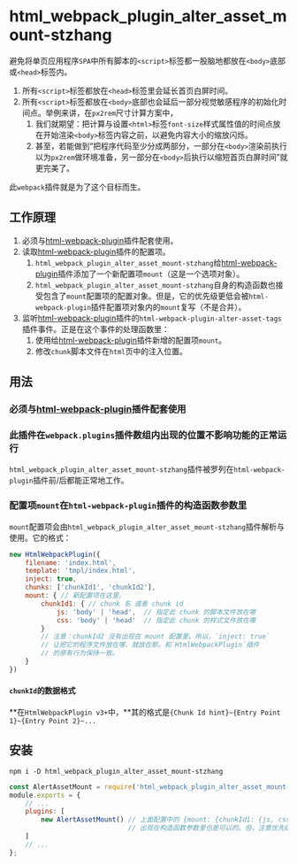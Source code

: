 # html_webpack_plugin_alter_asset_mount-stzhang

避免将单页应用程序`SPA`中所有脚本的`<script>`标签都一股脑地都放在`<body>`底部或`<head>`标签内。

1. 所有`<script>`标签都放在`<head>`标签里会延长首页白屏时间。
2. 所有`<script>`标签都放在`<body>`底部也会延后一部分视觉敏感程序的初始化时间点。举例来讲，在`px2rem`尺寸计算方案中，
   1. 我们就期望：把计算与设置`<html>`标签`font-size`样式属性值的时间点放在开始渲染`<body>`标签内容之前，以避免内容大小的缩放闪烁。
   2. 甚至，若能做到“把程序代码至少分成两部分，一部分在`<body>`渲染前执行以为`px2rem`做环境准备，另一部分在`<body>`后执行以缩短首页白屏时间”就更完美了。

此`webpack`插件就是为了这个目标而生。

## 工作原理

1. 必须与[html-webpack-plugin](https://github.com/jantimon/html-webpack-plugin)插件配套使用。
2. 读取[html-webpack-plugin](https://github.com/jantimon/html-webpack-plugin)插件的配置项。
   1. `html_webpack_plugin_alter_asset_mount-stzhang`给[html-webpack-plugin](https://github.com/jantimon/html-webpack-plugin)插件添加了一个新配置项`mount`（这是一个选项对象）。
   2. `html_webpack_plugin_alter_asset_mount-stzhang`自身的构造函数也接受包含了`mount`配置项的配置对象。但是，它的优先级更低会被`html-webpack-plugin`插件配置项对象内的`mount`复写（不是合并）。
3. 监听[html-webpack-plugin](https://github.com/jantimon/html-webpack-plugin)插件的`html-webpack-plugin-alter-asset-tags`插件事件。正是在这个事件的处理函数里：
   1. 使用给[html-webpack-plugin](https://github.com/jantimon/html-webpack-plugin)插件新增的配置项`mount`。
   2. 修改`chunk`脚本文件在`html`页中的注入位置。

## 用法

### 必须与[html-webpack-plugin](https://github.com/jantimon/html-webpack-plugin)插件配套使用

### 此插件在`webpack.plugins`插件数组内出现的位置不影响功能的正常运行

`html_webpack_plugin_alter_asset_mount-stzhang`插件被罗列在`html-webpack-plugin`插件前/后都能正常地工作。

### 配置项`mount`在`html-webpack-plugin`插件的构造函数参数里

`mount`配置项会由`html_webpack_plugin_alter_asset_mount-stzhang`插件解析与使用。它的格式：

```javascript
new HtmlWebpackPlugin({
    filename: 'index.html',
    template: 'tmpl/index.html',
    inject: true,
    chunks: ['chunkId1', 'chunkId2'],
    mount: { // 新配置项在这里。
        chunkId1: { // chunk 名 或者 chunk id
            js: 'body' | 'head',  // 指定此 chunk 的脚本文件放在哪
            css: 'body' | 'head'  // 指定此 chunk 的样式文件放在哪
        }
        // 注意：chunkId2 没有出现在 mount 配置里。所以，`inject: true`
        // 让把它的程序文件放在哪，就放在那。和`HtmlWebpackPlugin`插件
        // 的原有行为保持一致。
    }
})
```

#### `chunkId`的数据格式

**在`HtmlWebpackPlugin v3+`中，**其的格式是`{Chunk Id hint}~{Entry Point 1}~{Entry Point 2}~...`

## 安装

`npm i -D html_webpack_plugin_alter_asset_mount-stzhang`

```javascript
const AlertAssetMount = require('html_webpack_plugin_alter_asset_mount-stzhang');
module.exports = {
    // ...
    plugins: [
        new AlertAssetMount() // 上面配置中的 {mount: {chunkId1: {js, css}}} 配置对象
                              // 出现在构造函数参数里也是可以的。但，注意优先级更低
    ]
    // ...
};
```

